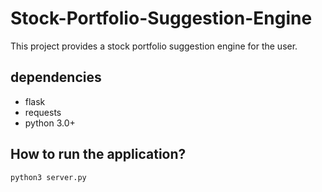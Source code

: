 # Stock-Portfolio-Suggestion-Engine
This project provides a stock portfolio suggestion engine for the user.

## dependencies
* flask
* requests
* python 3.0+

## How to run the application?
`python3 server.py`


